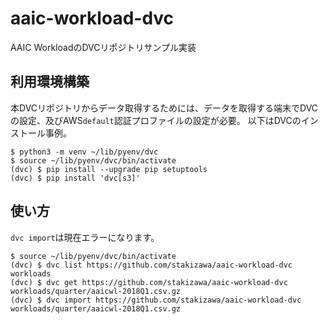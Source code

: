 # aaic-workload-dvc

AAIC WorkloadのDVCリポジトリサンプル実装

## 利用環境構築

本DVCリポジトリからデータ取得するためには、データを取得する端末でDVCの設定、及びAWS`default`認証プロファイルの設定が必要。
以下はDVCのインストール事例。

```Console
$ python3 -m venv ~/lib/pyenv/dvc
$ source ~/lib/pyenv/dvc/bin/activate
(dvc) $ pip install --upgrade pip setuptools
(dvc) $ pip install 'dvc[s3]'
```

## 使い方

`dvc import`は現在エラーになります。

```Console
$ source ~/lib/pyenv/dvc/bin/activate
(dvc) $ dvc list https://github.com/stakizawa/aaic-workload-dvc workloads
(dvc) $ dvc get https://github.com/stakizawa/aaic-workload-dvc workloads/quarter/aaicwl-2018Q1.csv.gz
(dvc) $ dvc import https://github.com/stakizawa/aaic-workload-dvc workloads/quarter/aaicwl-2018Q1.csv.gz
```
